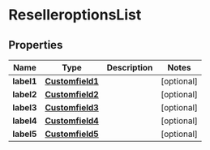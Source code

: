 

# ReselleroptionsList

## Properties

Name | Type | Description | Notes
------------ | ------------- | ------------- | -------------
**label1** | [**Customfield1**](Customfield1.md) |  |  [optional]
**label2** | [**Customfield2**](Customfield2.md) |  |  [optional]
**label3** | [**Customfield3**](Customfield3.md) |  |  [optional]
**label4** | [**Customfield4**](Customfield4.md) |  |  [optional]
**label5** | [**Customfield5**](Customfield5.md) |  |  [optional]



